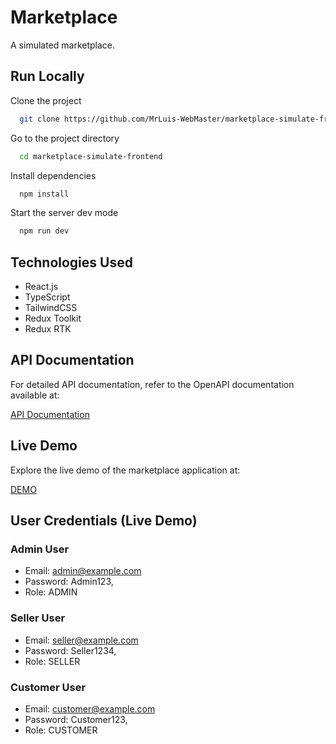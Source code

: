 
# Marketplace

A simulated marketplace.

## Run Locally

Clone the project

```bash
  git clone https://github.com/MrLuis-WebMaster/marketplace-simulate-frontend
```

Go to the project directory

```bash
  cd marketplace-simulate-frontend
```

Install dependencies

```bash
  npm install
```

Start the server dev mode

```bash
  npm run dev
```

## Technologies Used

- React.js
- TypeScript
- TailwindCSS
- Redux Toolkit
- Redux RTK

## API Documentation
For detailed API documentation, refer to the OpenAPI documentation available at:

[API Documentation](https://marketplace-simulate-backend-production.up.railway.app/docs/)


## Live Demo
Explore the live demo of the marketplace application at:

[DEMO](https://marketplace-simulate-frontend.vercel.app/)

## User Credentials (Live Demo)

### Admin User
- Email: admin@example.com
- Password: Admin123,
- Role: ADMIN

### Seller User
- Email: seller@example.com
- Password: Seller1234,
- Role: SELLER

### Customer User
- Email: customer@example.com
- Password: Customer123,
- Role: CUSTOMER